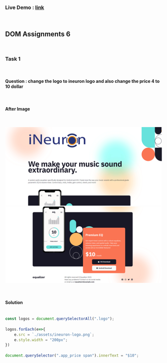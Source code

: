 
### Live Demo : [link](https://sm8uti.github.io/Ineuron-Full-JavaScript-2.0/DOM%20Projects/Project%206)

<br>

## DOM Assignments 6

<br>

### Task 1

<br>

#### Question : change the logo to ineuron logo and also change the price 4 to 10 dollar

<br>

#### After Image

<br>

![image](./Output/DOM%20P3%20SS-1.png)
![image](./Output/DOM%20P3%20SS-2.png)

<br>

#### Solution

```Javascript

const logos = document.querySelectorAll(".logo");

logos.forEach(e=>{
    e.src = `./assets/ineuron-logo.png`;
    e.style.width = "200px";
})

document.querySelector(".app_price span").innerText = "$10";

```

